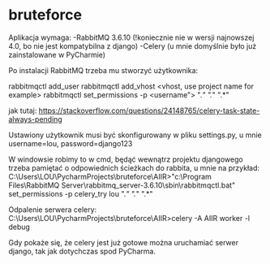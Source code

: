 # bruteforce

Aplikacja wymaga:
-RabbitMQ 3.6.10 (!koniecznie nie w wersji najnowszej 4.0, bo nie jest kompatybilna z django)
-Celery (u mnie domyślnie było już zainstalowane w PyCharmie)

Po instalacji RabbitMQ trzeba mu stworzyć użytkownika:

rabbitmqctl add_user <username> <password>
rabbitmqctl add_vhost <vhost, use project name for example>
rabbitmqctl set_permissions -p <vhost> <username"> ".*" ".*" ".*"

jak tutaj: https://stackoverflow.com/questions/24148765/celery-task-state-always-pending

Ustawiony użytkownik musi być skonfigurowany w pliku settings.py, u mnie username=lou, password=django123

W windowsie robimy to w cmd, będąć wewnątrz projektu djangowego trzeba pamiętać o odpowiednich ścieżkach do rabbita, u mnie na przykład:
C:\Users\LOU\PycharmProjects\bruteforce\AIIR>"c:\Program Files\RabbitMQ Server\rabbitmq_server-3.6.10\sbin\rabbitmqctl.bat" set_permissions -p celery_try lou ".*" ".*" ".*"

Odpalenie serwera celery: C:\Users\LOU\PycharmProjects\bruteforce\AIIR>celery -A AIIR worker -l debug

Gdy pokaże się, że celery jest już gotowe można uruchamiać serwer django, tak jak dotychczas spod PyCharma.

